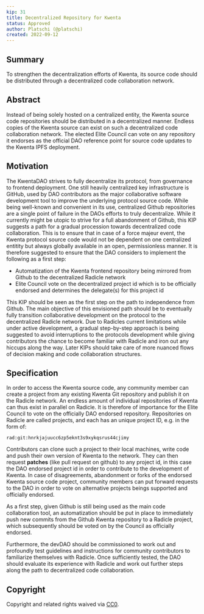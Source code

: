 ```yaml
---
kip: 31
title: Decentralized Repository for Kwenta
status: Approved 
author: Platschi (@platschi)
created: 2022-09-12
---
```


## Summary

To strengthen the decentralization efforts of Kwenta, its source code
should be distributed through a decentralized code collaboration network.

## Abstract

Instead of being solely hosted on a centralized entity, the Kwenta source
code repositories should be distributed in a decentralized manner. Endless
copies of the Kwenta source can exist on such a decentralized code collaboration network. The elected Elite Council can vote on any repository it endorses as the official DAO reference point for source code updates to the Kwenta IPFS deployment.

## Motivation

The KwentaDAO strives to fully decentralize its protocol, from governance
to frontend deployment. One still heavily centralized key infrastructure
is GitHub, used by DAO contributors as the major collaborative software
development tool to improve the underlying protocol source code. While being well-known and convenient in its use, centralized Github repositories are a single point
of failure in the DAOs efforts to truly decentralize. While it currently might be
utopic to strive for a full abandonment of Github, this KIP suggests a path for a gradual procession towards decentralized code collaboration. This is to ensure that in case of a force majeur event, the Kwenta protocol source code would not be dependent on one centralized entitity but always globally available in an open, permissionless manner. It is therefore suggested to ensure that the DAO considers to implement the following as a first step:

* Automatization of the Kwenta frontend repository being mirrored from Github to the decentralized Radicle network
* Elite Council vote on the decentralized project id which is to be officially endorsed and determines the delegate(s) for this project id

This KIP should be seen as the first step on the path to independence from
Github. The main objective of this envisioned path should be to eventually fully
transition collaborative development on the protocol to the decentralized
Radicle network. Due to Radicles current limitations while under active development, a gradual step-by-step approach is being suggested to avoid interruptions to the protocols development while giving contributors the chance to become familiar with Radicle and iron out any hiccups along the way. Later KIPs should take care of more nuanced flows of decision making and code collaboration structures.

## Specification

In order to access the Kwenta source code, any community member can
create a project from any existing Kwenta Git repository and publish it on the Radicle network. An endless amount of individual repositories of Kwenta can thus exist in parallel on Radicle. It is therefore of importance for the Elite Council to
vote on the officially DAO endorsed repository. Repositories on Radicle are
called projects, and each has an unique project ID, e.g. in the form of:

`rad:git:hnrkjajuucc6zp5eknt3s9xykqsrus44cjimy`

Contributors can clone such a project to their local machines, write code and push
their own version of Kwenta to the network. They can then request **patches** (like
pull request on github) to any project id, in this case the DAO endorsed
project id in order to contribute to the development of Kwenta. In case of disagreements, abandonment or forks of the endorsed Kwenta source code project, community members can put forward requests to the DAO in order to vote on alternative projects beings supported and officially endorsed.

As a first step, given Github is still being used as the main code collaboration tool,
an automatization should be put in place to immediately push new commits from the Github Kwenta repository to a Radicle project, which subsequently should be voted on by the Council as officially endorsed.

Furthermore, the devDAO should be commissioned to work out and profoundly test guidelines and instructions for community contributors to familiarize themselves with Radicle. Once sufficiently tested, the DAO should evaluate its experience with Radicle and work out further steps along the path to decentralized code collaboration.

## Copyright

Copyright and related rights waived via
[CC0](https://creativecommons.org/publicdomain/zero/1.0/).
